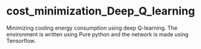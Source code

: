 # cost_minimization_Deep_Q_learning
Minimizing cooling energy consumption using deep Q-learning.
The environment is written using Pure python and the network is made using Tensorflow.

